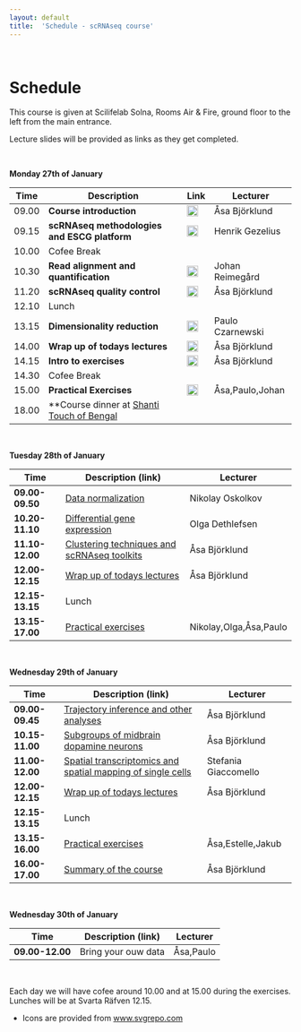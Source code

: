 ```yaml
---
layout: default
title:  'Schedule - scRNAseq course'
---
```


<br/>

# Schedule

This course is given at Scilifelab Solna, Rooms Air & Fire, ground floor to the left from the main entrance. 

Lecture slides will be provided as links as they get completed. 

<br/>

**Monday 27th of January**  

| Time  | Description         | Link  | Lecturer  |
| ----- | ------------------- | ----- | --------- |
| 09.00 | **Course introduction** | <a href="slides2019/course_intro_Asa_Bjorklund_2019.pdf"><img border="0" src="https://www.svgrepo.com/show/165459/business-presentation.svg" width="20" height="20"></a> | Åsa Björklund |
| 09.15 | **scRNAseq methodologies and ESCG platform** | <a href="slides2019/Eukaryotic_Single_Cell_Transcriptomics_HG_2019.pdf"><img border="0" src="https://www.svgrepo.com/show/165459/business-presentation.svg" width="20" height="20"></a> | Henrik Gezelius |
| 10.00 | Cofee Break	|
| 10.30 | **Read alignment and quantification** | <a href="slides2019/read_alignments_2019_J_Reimegard.pdf"><img border="0" src="https://www.svgrepo.com/show/165459/business-presentation.svg" width="20" height="20"></a> | Johan Reimegård |
| 11.20 |  **scRNAseq quality control** | <a href="slides2019/scRNAseq_QC_Asa_Bjorklund_2019.pdf"><img border="0" src="https://www.svgrepo.com/show/165459/business-presentation.svg" width="20" height="20"></a> | Åsa Björklund |
| 12.10 | Lunch |
| 13.15 | **Dimensionality reduction** | <a href="slides2019/Dimensionality_reduction_P_Czarnewski_2019.pdf"><img border="0" src="https://www.svgrepo.com/show/165459/business-presentation.svg" width="20" height="20"></a> | Paulo Czarnewski |   
| 14.00 | **Wrap up of todays lectures** | <a href="https://goo.gl/forms/fr3owaquQgo72E2K3"><img border="0" src="https://www.svgrepo.com/show/165459/business-presentation.svg" width="20" height="20"></a> | Åsa Björklund  |
| 14.15 | **Intro to exercises** | <a href="slides2019/exercises_intro_Asa_Bjorklund_2019.pdf"><img border="0" src="https://www.svgrepo.com/show/165459/business-presentation.svg" width="20" height="20"></a> | Åsa Björklund |
| 14.30 | Cofee Break	|
| 15.00 | **Practical Exercises** | <a href="exercises.md"><img border="0" src="https://www.svgrepo.com/show/6672/exercise.svg" width="20" height="20"></a> | Åsa,Paulo,Johan |
| 18.00 | **Course dinner at [Shanti Touch of Bengal](https://shanti.se/touch-of-bengal)  || |

<br/>

**Tuesday 28th of January**  

| Time | Description (link) | Lecturer |
| ---- | ------------------ | -------- |
| **09.00-09.50** | [Data normalization](slides2019/scRNAseq_course_norm_2019.pdf) | Nikolay Oskolkov |
| **10.20-11.10** | [Differential gene expression](slides2019/scRNA-seq-DE.pdf) | Olga Dethlefsen |
| **11.10-12.00** | [Clustering techniques and scRNAseq toolkits](slides2019/scRNAseq_toolkits_Asa_Bjorklund_2019.pdf) | Åsa Björklund |  
| **12.00-12.15** | [Wrap up of todays lectures](https://goo.gl/forms/vDBBZrSyExz3Lh4K2) | Åsa Björklund |
| **12.15-13.15** | Lunch ||
| **13.15-17.00** | [Practical exercises](exercises) | Nikolay,Olga,Åsa,Paulo |

<br/>

**Wednesday 29th of January**  

| Time | Description (link) | Lecturer |
| ---- | ------------------ | -------- |
| **09.00-09.45** | [Trajectory inference and other analyses](slides2019/scRNAseq_trajectory_extra_2019_Asa_Bjorklund.pdf) | Åsa Björklund |   
| **10.15-11.00** | [Subgroups of midbrain dopamine neurons](slides2019/DA_presentation_2019.pdf) | Åsa Björklund |
| **11.00-12.00** | [Spatial transcriptomics and spatial mapping of single cells](slides2019/spatial_mapping_v2_SG_190206.pdf) | Stefania Giaccomello | 
| **12.00-12.15** | [Wrap up of todays lectures](https://goo.gl/forms/LabSH8u7S2IQVZKj1) | Åsa Björklund |
| **12.15-13.15** | Lunch	||
| **13.15-16.00** | [Practical exercises](exercises) | Åsa,Estelle,Jakub |   	      
| **16.00-17.00** | [Summary of the course](slides2019/course_summary_Asa_Bjorklund_2019.pdf) | Åsa Björklund |

<br/>

**Wednesday 30th of January**  

| Time | Description (link) | Lecturer |
| ---- | ------------------ | -------- |
| **09.00-12.00** | Bring your ouw data | Åsa,Paulo |   

<br/>

Each day we will have cofee around 10.00 and at 15.00 during the exercises. Lunches will be at Svarta Räfven 12.15. 


* Icons are provided from www.svgrepo.com
